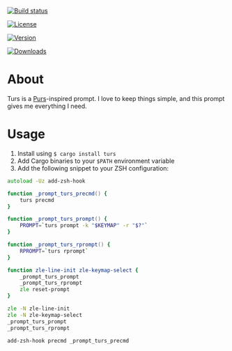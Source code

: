 [![Build status](https://img.shields.io/travis/eikendev/turs/master)](https://travis-ci.org/github/eikendev/turs/builds/)

[![License](https://img.shields.io/crates/l/turs)](https://crates.io/crates/turs)

[![Version](https://img.shields.io/crates/v/turs)](https://crates.io/crates/turs)

[![Downloads](https://img.shields.io/crates/d/turs)](https://crates.io/crates/turs)

# About

Turs is a [Purs](https://github.com/xcambar/purs)-inspired prompt.
I love to keep things simple, and this prompt gives me everything I need.

# Usage

1. Install using `$ cargo install turs`
1. Add Cargo binaries to your `$PATH` environment variable
1. Add the following snippet to your ZSH configuration:

```zsh
autoload -Uz add-zsh-hook

function _prompt_turs_precmd() {
	turs precmd
}

function _prompt_turs_prompt() {
	PROMPT=`turs prompt -k "$KEYMAP" -r "$?"`
}

function _prompt_turs_rprompt() {
	RPROMPT=`turs rprompt`
}

function zle-line-init zle-keymap-select {
	_prompt_turs_prompt
	_prompt_turs_rprompt
	zle reset-prompt
}

zle -N zle-line-init
zle -N zle-keymap-select
_prompt_turs_prompt
_prompt_turs_rprompt

add-zsh-hook precmd _prompt_turs_precmd
```
